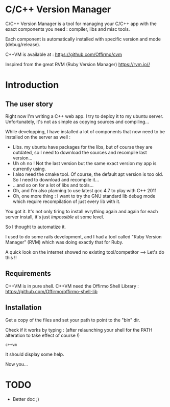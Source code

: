 C/C++ Version Manager
=====================

C/C++ Version Manager is a tool for managing your C/C++ app with the exact components you need : compiler, libs and misc tools.

Each component is automatically installed with specific version and mode (debug/release).

C++VM is available at : https://github.com/Offirmo/cvm

Inspired from the great RVM (Ruby Version Manager) https://rvm.io//


Introduction 
============

The user story
--------------
Right now I'm writing a C++ web app. I try to deploy it to my ubuntu server. Unfortunately, it's not as simple as copying sources and compiling...

While developping, I have installed a lot of components that now need to be installed on the server as well :
- Libs. my ubuntu have packages for the libs, but of course they are outdated, so I need to download the sources and recompile last version...
- Uh oh no ! Not the last version but the same exact version my app is currently using.
- I also need the cmake tool. Of course, the default apt version is too old. So I need to download and recompile it...
- ...and so on for a lot of libs and tools...
- Oh, and I'm also planning to use latest gcc 4.7 to play with C++ 2011
- Oh, one more thing : I want to try the GNU standard lib debug mode which require recompilation of just every lib with it.

You got it. It's not only tiring to install evrything again and again for each server install, it's just *impossible* at some level.

So I thought to automatize it.

I used to do some rails development, and I had a tool called "Ruby Version Manager" (RVM) which was doing exactly that for Ruby.

A quick look on the internet showed no existing tool/competitor --> Let's do this !!


Requirements
------------
C++VM is in pure shell.
C++VM need the Offirmo Shell Library  : https://github.com/Offirmo/offirmo-shell-lib

Installation
------------
Get a copy of the files and set your path to point to the "bin" dir.

Check if it works by typing : (after relaunching your shell for the PATH alteration to take effect of course !)

 `c++vm`

It should display some help.

Now you...

TODO
====

- Better doc ;)

